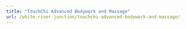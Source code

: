 ```yaml
---
title: "TouchChi Advanced Bodywork and Massage"
url: /white-river-junction/touchchi-advanced-bodywork-and-massage/
---
```

